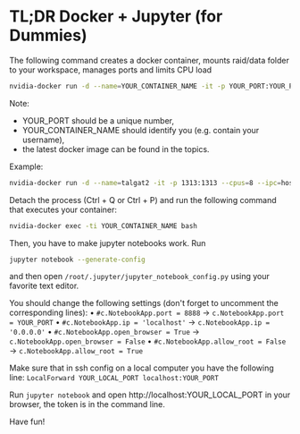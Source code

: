 # TL;DR Docker + Jupyter (for Dummies)
The following command creates a docker container, mounts raid/data folder to your workspace, manages ports and limits CPU load
```bash
nvidia-docker run -d --name=YOUR_CONTAINER_NAME -it -p YOUR_PORT:YOUR_PORT --cpus=8 --ipc=host -v /home/YOUR_USERNAME:/workspace -v /raid/:/workspace/raid YOUR_DOCKER_IMAGE
```

Note:
- YOUR_PORT should be a unique number,
- YOUR_CONTAINER_NAME should identify you (e.g. contain your username),
- the latest docker image can be found in the topics.

Example:
```bash
nvidia-docker run -d --name=talgat2 -it -p 1313:1313 --cpus=8 --ipc=host -v /home/tdaulbaev:/workspace -v /raid/:/workspace/raid nvcr.io/nvidia/pytorch:19.07-py3
```

Detach the process (Ctrl + Q or Ctrl + P) and run the following command that executes your container: 
```bash
nvidia-docker exec -ti YOUR_CONTAINER_NAME bash
```

Then, you have to make jupyter notebooks work. Run
```bash 
jupyter notebook --generate-config 
```

and then open `/root/.jupyter/jupyter_notebook_config.py` using your favorite text editor. 

You should change the following settings (don't forget to uncomment the corresponding lines):
• `#c.NotebookApp.port = 8888` → `c.NotebookApp.port = YOUR_PORT`
• `#c.NotebookApp.ip = 'localhost'` → `c.NotebookApp.ip = '0.0.0.0'`
• `#c.NotebookApp.open_browser = True` → `c.NotebookApp.open_browser = False`
• `#c.NotebookApp.allow_root = False` → `c.NotebookApp.allow_root = True`

Make sure that in ssh config on a local computer you have the following line:
`LocalForward YOUR_LOCAL_PORT localhost:YOUR_PORT`

Run `jupyter notebook` and open http://localhost:YOUR_LOCAL_PORT in your browser, the token is in the command line. 


Have fun!
